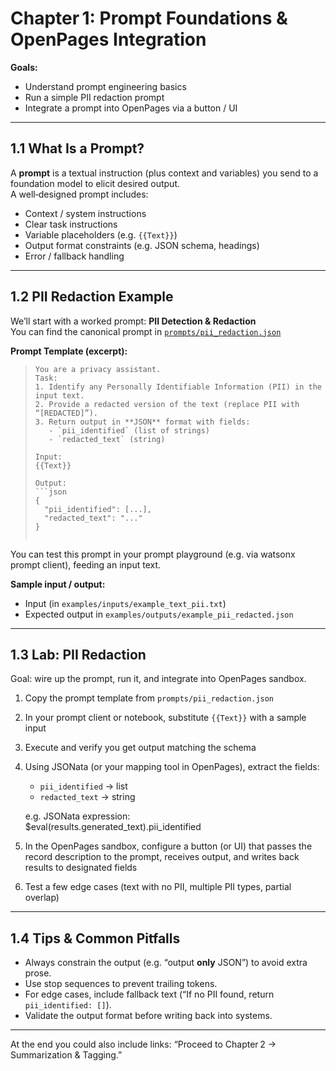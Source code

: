 # Chapter 1: Prompt Foundations & OpenPages Integration

**Goals:**  
- Understand prompt engineering basics  
- Run a simple PII redaction prompt  
- Integrate a prompt into OpenPages via a button / UI  

---

## 1.1 What Is a Prompt?

A **prompt** is a textual instruction (plus context and variables) you send to a foundation model to elicit desired output.  
A well‑designed prompt includes:

- Context / system instructions  
- Clear task instructions  
- Variable placeholders (e.g. `{{Text}}`)  
- Output format constraints (e.g. JSON schema, headings)  
- Error / fallback handling  

---

## 1.2 PII Redaction Example

We’ll start with a worked prompt: **PII Detection & Redaction**  
You can find the canonical prompt in [`prompts/pii_redaction.json`](../../prompts/pii_redaction.json)

**Prompt Template (excerpt):**

> ```text
> You are a privacy assistant.  
> Task:  
> 1. Identify any Personally Identifiable Information (PII) in the input text.  
> 2. Provide a redacted version of the text (replace PII with “[REDACTED]”).  
> 3. Return output in **JSON** format with fields:  
>    - `pii_identified` (list of strings)  
>    - `redacted_text` (string)  
>  
> Input:  
> {{Text}}  
>  
> Output:  
> ```json
> {
>   "pii_identified": [...],
>   "redacted_text": "..."
> }
> ```
> ```  

You can test this prompt in your prompt playground (e.g. via watsonx prompt client), feeding an input text.

**Sample input / output:**

- Input (in `examples/inputs/example_text_pii.txt`)  
- Expected output in `examples/outputs/example_pii_redacted.json`  

---

## 1.3 Lab: PII Redaction

Goal: wire up the prompt, run it, and integrate into OpenPages sandbox.

1. Copy the prompt template from `prompts/pii_redaction.json`  
2. In your prompt client or notebook, substitute `{{Text}}` with a sample input  
3. Execute and verify you get output matching the schema  
4. Using JSONata (or your mapping tool in OpenPages), extract the fields:

   - `pii_identified` → list  
   - `redacted_text` → string  

   e.g. JSONata expression:  
    $eval(results.generated_text).pii_identified

5. In the OpenPages sandbox, configure a button (or UI) that passes the record description to the prompt, receives output, and writes back results to designated fields  
6. Test a few edge cases (text with no PII, multiple PII types, partial overlap)  

---

## 1.4 Tips & Common Pitfalls

- Always constrain the output (e.g. “output **only** JSON”) to avoid extra prose.  
- Use stop sequences to prevent trailing tokens.  
- For edge cases, include fallback text (“If no PII found, return `pii_identified: []`).  
- Validate the output format before writing back into systems.

---

At the end you could also include links: “Proceed to Chapter 2 → Summarization & Tagging.”

